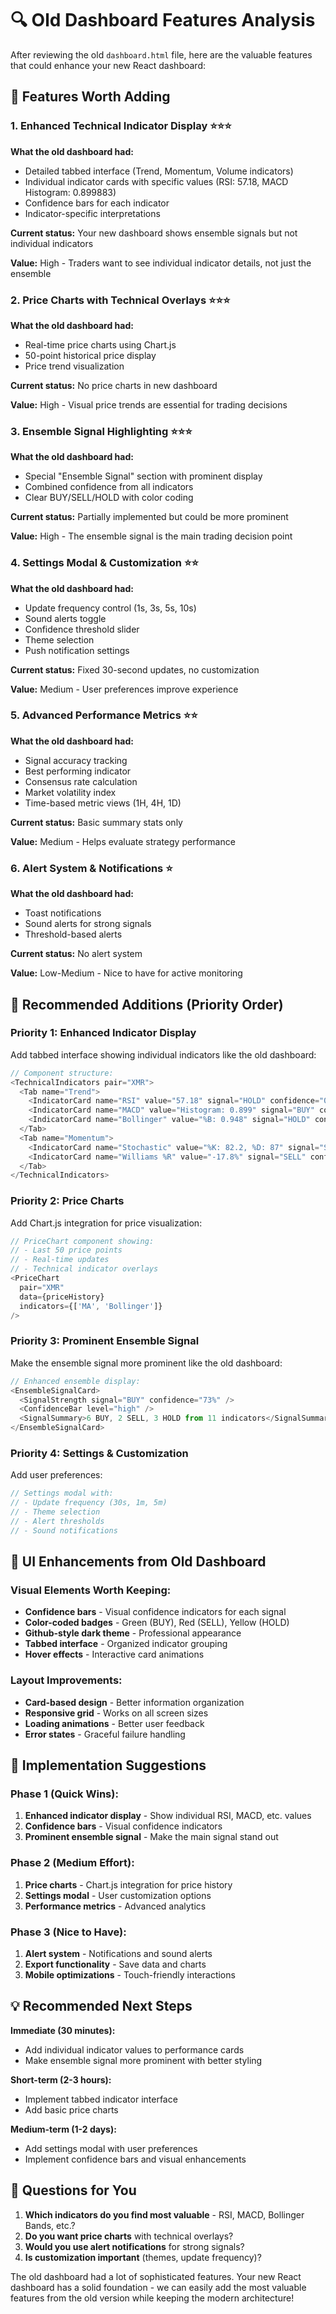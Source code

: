 # 🔍 Old Dashboard Features Analysis

After reviewing the old `dashboard.html` file, here are the valuable features that could enhance your new React dashboard:

## 🎯 Features Worth Adding

### 1. **Enhanced Technical Indicator Display** ⭐⭐⭐
**What the old dashboard had:**
- Detailed tabbed interface (Trend, Momentum, Volume indicators)
- Individual indicator cards with specific values (RSI: 57.18, MACD Histogram: 0.899883)
- Confidence bars for each indicator
- Indicator-specific interpretations

**Current status:** Your new dashboard shows ensemble signals but not individual indicators

**Value:** High - Traders want to see individual indicator details, not just the ensemble

### 2. **Price Charts with Technical Overlays** ⭐⭐⭐
**What the old dashboard had:**
- Real-time price charts using Chart.js
- 50-point historical price display
- Price trend visualization

**Current status:** No price charts in new dashboard

**Value:** High - Visual price trends are essential for trading decisions

### 3. **Ensemble Signal Highlighting** ⭐⭐⭐
**What the old dashboard had:**
- Special "Ensemble Signal" section with prominent display
- Combined confidence from all indicators
- Clear BUY/SELL/HOLD with color coding

**Current status:** Partially implemented but could be more prominent

**Value:** High - The ensemble signal is the main trading decision point

### 4. **Settings Modal & Customization** ⭐⭐
**What the old dashboard had:**
- Update frequency control (1s, 3s, 5s, 10s)
- Sound alerts toggle
- Confidence threshold slider
- Theme selection
- Push notification settings

**Current status:** Fixed 30-second updates, no customization

**Value:** Medium - User preferences improve experience

### 5. **Advanced Performance Metrics** ⭐⭐
**What the old dashboard had:**
- Signal accuracy tracking
- Best performing indicator
- Consensus rate calculation
- Market volatility index
- Time-based metric views (1H, 4H, 1D)

**Current status:** Basic summary stats only

**Value:** Medium - Helps evaluate strategy performance

### 6. **Alert System & Notifications** ⭐
**What the old dashboard had:**
- Toast notifications
- Sound alerts for strong signals
- Threshold-based alerts

**Current status:** No alert system

**Value:** Low-Medium - Nice to have for active monitoring

## 🚀 Recommended Additions (Priority Order)

### **Priority 1: Enhanced Indicator Display**
Add tabbed interface showing individual indicators like the old dashboard:

```javascript
// Component structure:
<TechnicalIndicators pair="XMR">
  <Tab name="Trend">
    <IndicatorCard name="RSI" value="57.18" signal="HOLD" confidence="0%" />
    <IndicatorCard name="MACD" value="Histogram: 0.899" signal="BUY" confidence="50%" />
    <IndicatorCard name="Bollinger" value="%B: 0.948" signal="HOLD" confidence="30%" />
  </Tab>
  <Tab name="Momentum">
    <IndicatorCard name="Stochastic" value="%K: 82.2, %D: 87" signal="SELL" confidence="91%" />
    <IndicatorCard name="Williams %R" value="-17.8%" signal="SELL" confidence="11%" />
  </Tab>
</TechnicalIndicators>
```

### **Priority 2: Price Charts**
Add Chart.js integration for price visualization:

```javascript
// PriceChart component showing:
// - Last 50 price points
// - Real-time updates
// - Technical indicator overlays
<PriceChart 
  pair="XMR" 
  data={priceHistory} 
  indicators={['MA', 'Bollinger']} 
/>
```

### **Priority 3: Prominent Ensemble Signal**
Make the ensemble signal more prominent like the old dashboard:

```javascript
// Enhanced ensemble display:
<EnsembleSignalCard>
  <SignalStrength signal="BUY" confidence="73%" />
  <ConfidenceBar level="high" />
  <SignalSummary>6 BUY, 2 SELL, 3 HOLD from 11 indicators</SignalSummary>
</EnsembleSignalCard>
```

### **Priority 4: Settings & Customization**
Add user preferences:

```javascript
// Settings modal with:
// - Update frequency (30s, 1m, 5m)
// - Theme selection
// - Alert thresholds
// - Sound notifications
```

## 🎨 UI Enhancements from Old Dashboard

### **Visual Elements Worth Keeping:**
- **Confidence bars** - Visual confidence indicators for each signal
- **Color-coded badges** - Green (BUY), Red (SELL), Yellow (HOLD)
- **Github-style dark theme** - Professional appearance
- **Tabbed interface** - Organized indicator grouping
- **Hover effects** - Interactive card animations

### **Layout Improvements:**
- **Card-based design** - Better information organization
- **Responsive grid** - Works on all screen sizes
- **Loading animations** - Better user feedback
- **Error states** - Graceful failure handling

## 🔧 Implementation Suggestions

### **Phase 1 (Quick Wins):**
1. **Enhanced indicator display** - Show individual RSI, MACD, etc. values
2. **Confidence bars** - Visual confidence indicators
3. **Prominent ensemble signal** - Make the main signal stand out

### **Phase 2 (Medium Effort):**
1. **Price charts** - Chart.js integration for price history
2. **Settings modal** - User customization options
3. **Performance metrics** - Advanced analytics

### **Phase 3 (Nice to Have):**
1. **Alert system** - Notifications and sound alerts
2. **Export functionality** - Save data and charts
3. **Mobile optimizations** - Touch-friendly interactions

## 💡 Recommended Next Steps

**Immediate (30 minutes):**
- Add individual indicator values to performance cards
- Make ensemble signal more prominent with better styling

**Short-term (2-3 hours):**
- Implement tabbed indicator interface
- Add basic price charts

**Medium-term (1-2 days):**
- Add settings modal with user preferences
- Implement confidence bars and visual enhancements

## 🤔 Questions for You

1. **Which indicators do you find most valuable** - RSI, MACD, Bollinger Bands, etc.?
2. **Do you want price charts** with technical overlays?
3. **Would you use alert notifications** for strong signals?
4. **Is customization important** (themes, update frequency)?

The old dashboard had a lot of sophisticated features. Your new React dashboard has a solid foundation - we can easily add the most valuable features from the old version while keeping the modern architecture!